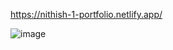 https://nithish-1-portfolio.netlify.app/

![image](https://github.com/user-attachments/assets/4d494331-8f16-46b1-affb-a7971acb1f8c)
